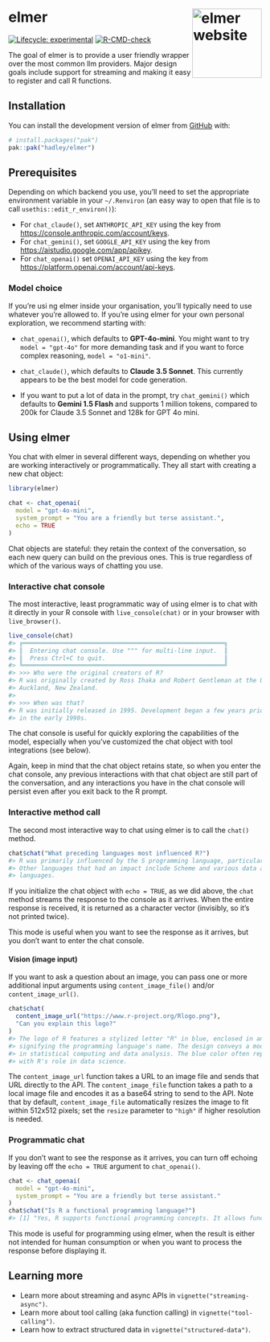 
<!-- README.md is generated from README.Rmd. Please edit that file -->

# elmer <a href="https://hadley.github.io/elmer/"><img src="man/figures/logo.png" align="right" height="138" alt="elmer website" /></a>

<!-- badges: start -->

[![Lifecycle:
experimental](https://img.shields.io/badge/lifecycle-experimental-orange.svg)](https://lifecycle.r-lib.org/articles/stages.html#experimental)
[![R-CMD-check](https://github.com/hadley/elmer/actions/workflows/R-CMD-check.yaml/badge.svg)](https://github.com/hadley/elmer/actions/workflows/R-CMD-check.yaml)
<!-- badges: end -->

The goal of elmer is to provide a user friendly wrapper over the most
common llm providers. Major design goals include support for streaming
and making it easy to register and call R functions.

## Installation

You can install the development version of elmer from
[GitHub](https://github.com/) with:

``` r
# install.packages("pak")
pak::pak("hadley/elmer")
```

## Prerequisites

Depending on which backend you use, you’ll need to set the appropriate
environment variable in your `~/.Renviron` (an easy way to open that
file is to call `usethis::edit_r_environ()`):

- For `chat_claude()`, set `ANTHROPIC_API_KEY` using the key from
  <https://console.anthropic.com/account/keys>.
- For `chat_gemini()`, set `GOOGLE_API_KEY` using the key from
  <https://aistudio.google.com/app/apikey>.
- For `chat_openai()` set `OPENAI_API_KEY` using the key from
  <https://platform.openai.com/account/api-keys>.

### Model choice

If you’re usi ng elmer inside your organisation, you’ll typically need
to use whatever you’re allowed to. If you’re using elmer for your own
personal exploration, we recommend starting with:

- `chat_openai()`, which defaults to **GPT-4o-mini**. You might want to
  try `model = "gpt-4o"` for more demanding task and if you want to
  force complex reasoning, `model = "o1-mini"`.

- `chat_claude()`, which defaults to **Claude 3.5 Sonnet**. This
  currently appears to be the best model for code generation.

- If you want to put a lot of data in the prompt, try `chat_gemini()`
  which defaults to **Gemini 1.5 Flash** and supports 1 million tokens,
  compared to 200k for Claude 3.5 Sonnet and 128k for GPT 4o mini.

## Using elmer

You chat with elmer in several different ways, depending on whether you
are working interactively or programmatically. They all start with
creating a new chat object:

``` r
library(elmer)

chat <- chat_openai(
  model = "gpt-4o-mini",
  system_prompt = "You are a friendly but terse assistant.",
  echo = TRUE
)
```

Chat objects are stateful: they retain the context of the conversation,
so each new query can build on the previous ones. This is true
regardless of which of the various ways of chatting you use.

### Interactive chat console

The most interactive, least programmatic way of using elmer is to chat
with it directly in your R console with `live_console(chat)` or in your
browser with `live_browser()`.

``` r
live_console(chat)
#> ╔════════════════════════════════════════════════════════╗
#> ║  Entering chat console. Use """ for multi-line input.  ║
#> ║  Press Ctrl+C to quit.                                 ║
#> ╚════════════════════════════════════════════════════════╝
#> >>> Who were the original creators of R?
#> R was originally created by Ross Ihaka and Robert Gentleman at the University of
#> Auckland, New Zealand.
#>
#> >>> When was that?
#> R was initially released in 1995. Development began a few years prior to that,
#> in the early 1990s.
```

The chat console is useful for quickly exploring the capabilities of the
model, especially when you’ve customized the chat object with tool
integrations (see below).

Again, keep in mind that the chat object retains state, so when you
enter the chat console, any previous interactions with that chat object
are still part of the conversation, and any interactions you have in the
chat console will persist even after you exit back to the R prompt.

### Interactive method call

The second most interactive way to chat using elmer is to call the
`chat()` method.

``` r
chat$chat("What preceding languages most influenced R?")
#> R was primarily influenced by the S programming language, particularly S-PLUS.
#> Other languages that had an impact include Scheme and various data analysis
#> languages.
```

If you initialize the chat object with `echo = TRUE`, as we did above,
the `chat` method streams the response to the console as it arrives.
When the entire response is received, it is returned as a character
vector (invisibly, so it’s not printed twice).

This mode is useful when you want to see the response as it arrives, but
you don’t want to enter the chat console.

#### Vision (image input)

If you want to ask a question about an image, you can pass one or more
additional input arguments using `content_image_file()` and/or
`content_image_url()`.

``` r
chat$chat(
  content_image_url("https://www.r-project.org/Rlogo.png"),
  "Can you explain this logo?"
)
#> The logo of R features a stylized letter "R" in blue, enclosed in an oval shape that resembles the letter "O,"
#> signifying the programming language's name. The design conveys a modern and professional look, reflecting its use
#> in statistical computing and data analysis. The blue color often represents trust and reliability, which aligns
#> with R's role in data science.
```

The `content_image_url` function takes a URL to an image file and sends
that URL directly to the API. The `content_image_file` function takes a
path to a local image file and encodes it as a base64 string to send to
the API. Note that by default, `content_image_file` automatically
resizes the image to fit within 512x512 pixels; set the `resize`
parameter to `"high"` if higher resolution is needed.

### Programmatic chat

If you don’t want to see the response as it arrives, you can turn off
echoing by leaving off the `echo = TRUE` argument to `chat_openai()`.

``` r
chat <- chat_openai(
  model = "gpt-4o-mini",
  system_prompt = "You are a friendly but terse assistant."
)
chat$chat("Is R a functional programming language?")
#> [1] "Yes, R supports functional programming concepts. It allows functions to be first-class objects, supports higher-order functions, and encourages the use of functions as core components of code. However, it also supports procedural and object-oriented programming styles."
```

This mode is useful for programming using elmer, when the result is
either not intended for human consumption or when you want to process
the response before displaying it.

## Learning more

- Learn more about streaming and async APIs in
  `vignette("streaming-async")`.
- Learn more about tool calling (aka function calling) in
  `vignette("tool-calling")`.
- Learn how to extract structured data in `vignette("structured-data")`.
